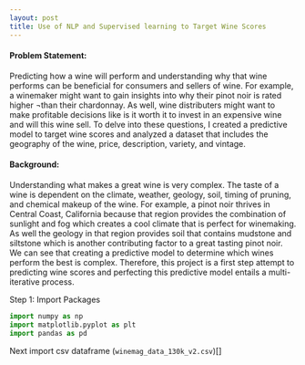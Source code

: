```yaml
---
layout: post
title: Use of NLP and Supervised learning to Target Wine Scores
---
```


#### Problem Statement:
Predicting how a wine will perform and understanding why that wine performs can be beneficial for consumers and sellers of wine. For example, a winemaker might want to gain insights into why their pinot noir is rated higher ¬than their chardonnay. As well, wine distributers might want to make profitable decisions like is it worth it to invest in an expensive wine and will this wine sell. To delve into these questions, I created a predictive model to target wine scores and analyzed a dataset that includes the geography of the wine, price, description, variety, and vintage.

#### Background:
Understanding what makes a great wine is very complex. The taste of a wine is dependent on the climate, weather, geology, soil, timing of pruning, and chemical makeup of the wine. For example, a pinot noir thrives in Central Coast, California because that region provides the combination of sunlight and fog which creates a cool climate that is perfect for winemaking. As well the geology in that region provides soil that contains mudstone and siltstone which is another contributing factor to a great tasting pinot noir. We can see that creating a predictive model to determine which wines perform the best is complex. Therefore, this project is a first step attempt to predicting wine scores and perfecting this predictive model entails a multi-iterative process.

Step 1: Import Packages

```python
import numpy as np
import matplotlib.pyplot as plt
import pandas as pd
```

Next import csv dataframe (`winemag_data_130k_v2.csv`)[]